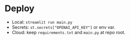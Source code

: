 # Deploy

- Local: `streamlit run main.py`
- Secrets: `st.secrets["OPENAI_API_KEY"]` or env var.
- Cloud: keep `requirements.txt` and `main.py` at repo root.
